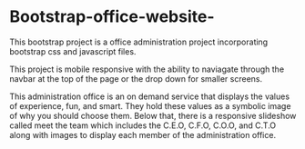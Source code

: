 # Bootstrap-office-website-
This bootstrap project is a office administration project incorporating bootstrap css and javascript files.

This project is mobile responsive with the ability to naviagate through the navbar at the top of the page or the drop down for smaller screens. 

This administration office is an on demand service that displays the values of experience, fun, and smart. They hold these values as a symbolic image of why you should choose them. Below that, there is a responsive slideshow called meet the team which includes the C.E.O, C.F.O, C.O.O, and C.T.O along with images to display each member of the administration office.
